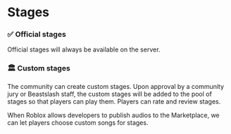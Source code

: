 # Stages
### ✅ Official stages
Official stages will always be available on the server. 

### 🏛️ Custom stages
The community can create custom stages. Upon approval by a community jury or Beastslash staff, the custom stages will be added to the pool of stages so that players can play them. Players can rate and review stages.

When Roblox allows developers to publish audios to the Marketplace, we can let players choose custom songs for stages. 
